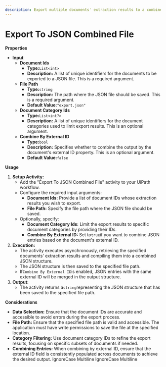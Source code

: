 ```yaml
---
description: Export multiple documents' extraction results to a combined JSON file.
---
```


# Export To JSON Combined File

**Properties**

* **Input**
  * **Document Ids**
    * **Type:**`List<int>`
    * **Description:** A list of unique identifiers for the documents to be exported to a JSON file. This is a required argument.
  * **File Path**
    * **Type:**`string`
    * **Description:** The path where the JSON file should be saved. This is a required argument.
    * **Default Value:**`"export.json"`
  * **Document Category Ids**
    * **Type:**`List<int?>`
    * **Description:** A list of unique identifiers for the document categories used to limit export results. This is an optional argument.
  * **Combine By External ID**
    * **Type:**`bool`
    * **Description:** Specifies whether to combine the output by the document's external ID property. This is an optional argument.
    * **Default Value:**`false`

**Usage**

1. **Setup Activity:**
   * Add the "Export To JSON Combined File" activity to your UiPath workflow.
   * Configure the required input arguments:
     * **Document Ids:** Provide a list of document IDs whose extraction results you wish to export.
     * **File Path:** Specify the file path where the JSON file should be saved.
   * Optionally, specify:
     * **Document Category Ids:** Limit the export results to specific document categories by providing their IDs.
     * **Combine By External ID:** Set to`true`if you want to combine JSON entries based on the document's external ID.
2. **Execution:**
   * The activity executes asynchronously, retrieving the specified documents' extraction results and compiling them into a combined JSON structure.
   * The JSON structure is then saved to the specified file path.
   * If`Combine By External ID`is enabled, JSON entries with the same external ID will be merged in the output structure.
3. **Output:**
   * The activity returns a`string`representing the JSON structure that has been saved to the specified file path.

**Considerations**

* **Data Selection:** Ensure that the document IDs are accurate and accessible to avoid errors during the export process.
* **File Path:** Ensure that the specified file path is valid and accessible. The application must have write permissions to save the file at the specified location.
* **Category Filtering:** Use document category IDs to refine the export results, focusing on specific subsets of documents if needed.
* **Combining Entries:** When combining by external ID, ensure that the external ID field is consistently populated across documents to achieve the desired output.
 IgnoreCase Multiline IgnoreCase Multiline
